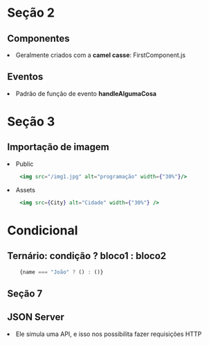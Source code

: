 <h1>Seção 2</h1>
<h2> Componentes</h2>
<li>Geralmente criados com a <b>camel casse</b>: FirstComponent.js</li>

<h2> Eventos </h2>
<li>Padrão de função de evento <b>handleAlgumaCosa</b></li>

<h1>Seção 3</h1>
<h2>Importação de imagem</h2>
<li>Public</li>

```jsx
    <img src="/img1.jpg" alt="programação" width={"30%"}/>
```

<li>Assets</li>

```jsx
    <img src={City} alt="Cidade" width={"30%"} />
```

<h1>Condicional</h1>
<h2>Ternário: condição ? bloco1 : bloco2</h2>

```jsx
    {name === "João" ? () : ()}
```


<h2>Seção 7</h2>
<h2>JSON Server</h2>
<li>Ele simula uma API, e isso nos possibilita fazer requisições HTTP</li>